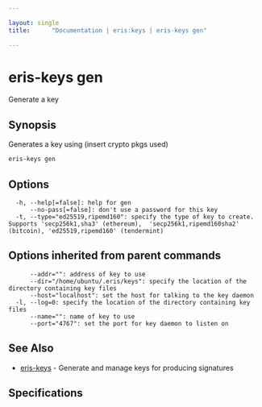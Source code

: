 ```yaml
---

layout: single
title:      "Documentation | eris:keys | eris-keys gen"

---
```


# eris-keys gen

Generate a key

## Synopsis

Generates a key using (insert crypto pkgs used)

```bash
eris-keys gen
```

## Options

```
  -h, --help[=false]: help for gen
      --no-pass[=false]: don't use a password for this key
  -t, --type="ed25519,ripemd160": specify the type of key to create. Supports 'secp256k1,sha3' (ethereum),  'secp256k1,ripemd160sha2' (bitcoin), 'ed25519,ripemd160' (tendermint)
```

## Options inherited from parent commands

```
      --addr="": address of key to use
      --dir="/home/ubuntu/.eris/keys": specify the location of the directory containing key files
      --host="localhost": set the host for talking to the key daemon
  -l, --log=0: specify the location of the directory containing key files
      --name="": name of key to use
      --port="4767": set the port for key daemon to listen on
```

## See Also

* [eris-keys](/docs/documentation/keys/0.11.1/eris-keys/)	 - Generate and manage keys for producing signatures

## Specifications


